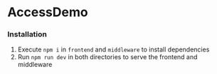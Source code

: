 # AccessDemo

### Installation

1. Execute `npm i` in `frontend` and `middleware` to install dependencies
2. Run `npm run dev` in both directories to serve the frontend and middleware
